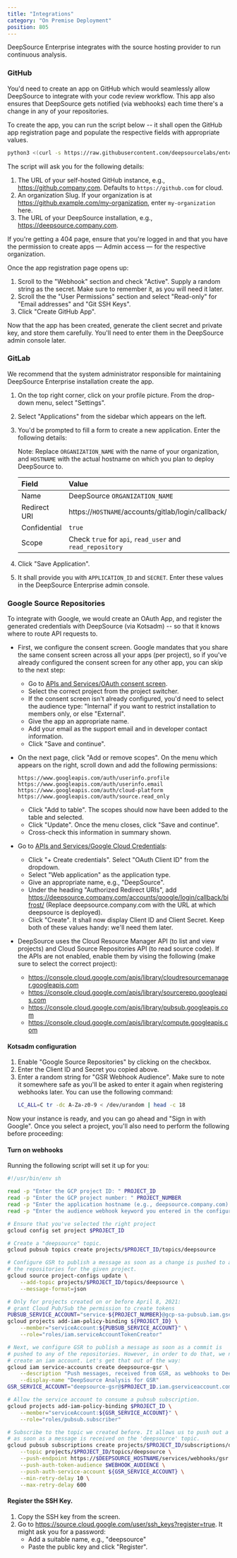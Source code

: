 ```yaml
---
title: "Integrations"
category: "On Premise Deployment"
position: 805
---
```


DeepSource Enterprise integrates with the source hosting provider to run continuous analysis.

### GitHub

You'd need to create an app on GitHub which would seamlessly allow DeepSource to integrate with your code review workflow. This app also ensures that DeepSource gets notified (via webhooks) each time there's a change in any of your repositories.

To create the app, you can run the script below -- it shall open the GitHub app registration page and populate the respective fields with appropriate values.

```sh
python3 <(curl -s https://raw.githubusercontent.com/deepsourcelabs/enterprise-assets/master/integrations/create_github_app.py)
```

The script will ask you for the following details:
   1. The URL of your self-hosted GitHub instance, e.g., https://github.company,com. Defaults to `https://github.com` for cloud.
   2. An organization Slug. If your organization is at https://github.example.com/my-organization, enter `my-organization` here.
   3. The URL of your DeepSource installation, e.g., https://deepsource.company.com.


If you're getting a 404 page, ensure that you're logged in and that you have the permission to create apps — Admin access — for the respective organization.


Once the app registration page opens up:

1. Scroll to the "Webhook" section and check "Active". Supply a random string as the secret. Make sure to remember it, as you will need it later.
2. Scroll the the "User Permissions" section and select "Read-only" for "Email addresses" and "Git SSH Keys".
3. Click "Create GitHub App".


Now that the app has been created, generate the client secret and private key, and store them carefully. You'll need to enter them in the DeepSource admin console later.


### GitLab

We recommend that the system administrator responsible for maintaining DeepSource Enterprise installation create the app.

1. On the top right corner, click on your profile picture. From the drop-down menu, select "Settings".

2. Select "Applications" from the sidebar which appears on the left.

3. You'd be prompted to fill a form to create a new application. Enter the following details:

   Note: Replace `ORGANIZATION_NAME` with the name of your organization, and `HOSTNAME` with the actual hostname on which you plan to deploy DeepSource to.

   | Field        | Value                                                     | Example                                                      |
   | :----------- | :-------------------------------------------------------- | :----------------------------------------------------------- |
   | Name         | DeepSource `ORGANIZATION_NAME`                            | DeepSource Stark International                               |
   | Redirect URI | https://`HOSTNAME`/accounts/gitlab/login/callback/        | https://deepsource.stark.com/accounts/gitlab/login/callback/ |
   | Confidential | `true`                                                    |                                                              |
   | Scope        | Check `true` for `api`, `read_user` and `read_repository` |                                                              |

4. Click "Save Application".

5. It shall provide you with `APPLICATION_ID` and `SECRET`. Enter these values in the DeepSource Enterprise admin console.

### Google Source Repositories

To integrate with Google, we would create an OAuth App, and register the generated credentials with DeepSource (via Kotsadm) -- so that it knows where to route API requests to.

- First, we configure the consent screen. Google mandates that you share the same consent screen across all your apps (per project), so if you've already configured the consent screen for any other app, you can skip to the next step:
	- Go to [APIs and Services/OAuth consent screen](https://console.cloud.google.com/apis/credentials/consent).
	- Select the correct project from the project switcher.
	- If the consent screen isn't already configured, you'd need to select the audience type: "Internal" if you want to restrict installation to members only, or else "External".
	- Give the app an appropriate name.
	- Add your email as the support email and in developer contact information.
	- Click "Save and continue".
- On the next page, click "Add or remove scopes". On the menu which appears on the right, scroll down and add the following permissions:
	```
	https://www.googleapis.com/auth/userinfo.profile
	https://www.googleapis.com/auth/userinfo.email
	https://www.googleapis.com/auth/cloud-platform
	https://www.googleapis.com/auth/source.read_only
	```
	- Click "Add to table". The scopes should now have been added to the table and selected.
	- Click "Update". Once the menu closes, click "Save and continue".
	- Cross-check this information in summary shown.
- Go to [APIs and Services/Google Cloud Credentials](https://console.cloud.google.com/apis/credentials/):
	- Click "+ Create credentials". Select "OAuth Client ID" from the dropdown.
	- Select "Web application" as the application type.
	- Give an appropriate name, e.g., "DeepSource".
	- Under the heading "Authorized Redirect URIs", add https://deepsource.company.com/accounts/google/login/callback/bifrost/ (Replace deepsource.company.com with the URL at which deepsource is deployed).
	- Click "Create". It shall now display Client ID and Client Secret. Keep both of these values handy: we'll need them later.

- DeepSource uses the Cloud Resource Manager API (to list and view projects) and Cloud Source Repositories API (to read source code). If the APIs are not enabled, enable them by vising the following (make sure to select the correct project):
	- https://console.cloud.google.com/apis/library/cloudresourcemanager.googleapis.com
	- https://console.cloud.google.com/apis/library/sourcerepo.googleapis.com
	- https://console.cloud.google.com/apis/library/pubsub.googleapis.com
	- https://console.cloud.google.com/apis/library/compute.googleapis.com

#### Kotsadm configuration

1. Enable "Google Source Repositories" by clicking on the checkbox.
1. Enter the Client ID and Secret you copied above.
1. Enter a random string for "GSR Webhook Audience". Make sure to note it somewhere safe as you'll be asked to enter it again when registering webhooks later. You can use the following command:
	```bash
	LC_ALL=C tr -dc A-Za-z0-9 < /dev/urandom | head -c 18
	```

Now your instance is ready, and you can go ahead and "Sign in with Google". Once you select a project, you'll also need to perform the following before proceeding:

#### Turn on webhooks

Running the following script will set it up for you:

```bash
#!/usr/bin/env sh

read -p "Enter the GCP project ID: " PROJECT_ID
read -p "Enter the GCP project number: " PROJECT_NUMBER
read -p "Enter the application hostname (e.g., deepsource.company.com): " DEEPSOURCE_HOSTNAME
read -p "Enter the audience webhook keyword you entered in the configuration portal: " WEBHOOK_AUDIENCE

# Ensure that you've selected the right project
gcloud config set project $PROJECT_ID

# Create a "deepsource" topic.
gcloud pubsub topics create projects/$PROJECT_ID/topics/deepsource

# Configure GSR to publish a message as soon as a change is pushed to any of
# the repositories for the given project.
gcloud source project-configs update \
    --add-topic projects/$PROJECT_ID/topics/deepsource \
    --message-format=json

# Only for projects created on or before April 8, 2021:
# grant Cloud Pub/Sub the permission to create tokens
PUBSUB_SERVICE_ACCOUNT="service-${PROJECT_NUMBER}@gcp-sa-pubsub.iam.gserviceaccount.com"
gcloud projects add-iam-policy-binding ${PROJECT_ID} \
    --member="serviceAccount:${PUBSUB_SERVICE_ACCOUNT}" \
    --role="roles/iam.serviceAccountTokenCreator"

# Next, we configure GSR to publish a message as soon as a commit is
# pushed to any of the repositories. However, in order to do that, we need to
# create an iam account. Let's get that out of the way:
gcloud iam service-accounts create deepsource-gsr \
    --description "Push messages, received from GSR, as webhooks to DeepSource for analysis." \
    --display-name "DeepSource Analysis for GSR"
GSR_SERVICE_ACCOUNT="deepsource-gsr@$PROJECT_ID.iam.gserviceaccount.com"

# Allow the service account to consume a pubsub subscription.
gcloud projects add-iam-policy-binding $PROJECT_ID \
    --member="serviceAccount:${GSR_SERVICE_ACCOUNT}" \
    --role="roles/pubsub.subscriber"

# Subscribe to the topic we created before. It allows us to push out a webhook
# as soon as a message is received on the 'deepsource' topic.
gcloud pubsub subscriptions create projects/$PROJECT_ID/subscriptions/deepsource \
    --topic projects/$PROJECT_ID/topics/deepsource \
    --push-endpoint https://$DEEPSOURCE_HOSTNAME/services/webhooks/gsr \
    --push-auth-token-audience $WEBHOOK_AUDIENCE \
    --push-auth-service-account ${GSR_SERVICE_ACCOUNT} \
    --min-retry-delay 10 \
    --max-retry-delay 600
```

#### Register the SSH Key.

1. Copy the SSH key from the screen.
1. Go to https://source.cloud.google.com/user/ssh_keys?register=true. It might ask you for a password:
   - Add a suitable name, e.g., "deepsource"
   - Paste the public key and click "Register".


